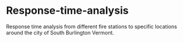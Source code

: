 # Response-time-analysis
Response time analysis from different fire stations to specific locations around the city of South Burlington Vermont.
